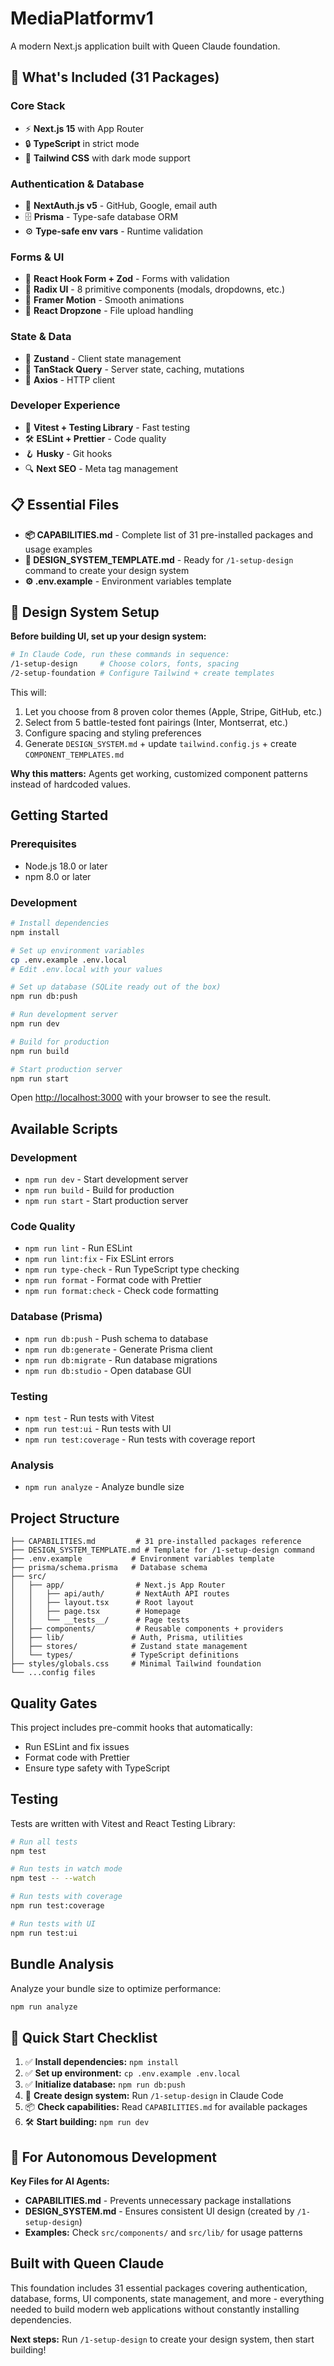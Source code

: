 # MediaPlatformv1

A modern Next.js application built with Queen Claude foundation.

## 🚀 What's Included (31 Packages)

### Core Stack
- ⚡ **Next.js 15** with App Router
- 🔒 **TypeScript** in strict mode  
- 🎨 **Tailwind CSS** with dark mode support

### Authentication & Database
- 🔐 **NextAuth.js v5** - GitHub, Google, email auth
- 🗄️ **Prisma** - Type-safe database ORM
- ⚙️ **Type-safe env vars** - Runtime validation

### Forms & UI
- 📝 **React Hook Form + Zod** - Forms with validation
- 🎯 **Radix UI** - 8 primitive components (modals, dropdowns, etc.)
- 🌟 **Framer Motion** - Smooth animations
- 📁 **React Dropzone** - File upload handling

### State & Data
- 🏪 **Zustand** - Client state management  
- 🔄 **TanStack Query** - Server state, caching, mutations
- 📡 **Axios** - HTTP client

### Developer Experience  
- 🧪 **Vitest + Testing Library** - Fast testing
- 🛠️ **ESLint + Prettier** - Code quality
- 🪝 **Husky** - Git hooks
- 🔍 **Next SEO** - Meta tag management

## 📋 Essential Files

- **📦 CAPABILITIES.md** - Complete list of 31 pre-installed packages and usage examples
- **🎨 DESIGN_SYSTEM_TEMPLATE.md** - Ready for `/1-setup-design` command to create your design system
- **⚙️ .env.example** - Environment variables template

## 🎨 Design System Setup

**Before building UI, set up your design system:**

```bash
# In Claude Code, run these commands in sequence:
/1-setup-design     # Choose colors, fonts, spacing
/2-setup-foundation # Configure Tailwind + create templates
```

This will:
1. Let you choose from 8 proven color themes (Apple, Stripe, GitHub, etc.)
2. Select from 5 battle-tested font pairings (Inter, Montserrat, etc.)  
3. Configure spacing and styling preferences
4. Generate `DESIGN_SYSTEM.md` + update `tailwind.config.js` + create `COMPONENT_TEMPLATES.md`

**Why this matters:** Agents get working, customized component patterns instead of hardcoded values.

## Getting Started

### Prerequisites

- Node.js 18.0 or later
- npm 8.0 or later

### Development

```bash
# Install dependencies
npm install

# Set up environment variables
cp .env.example .env.local
# Edit .env.local with your values

# Set up database (SQLite ready out of the box)
npm run db:push

# Run development server
npm run dev

# Build for production
npm run build

# Start production server
npm run start
```

Open [http://localhost:3000](http://localhost:3000) with your browser to see the result.

## Available Scripts

### Development
- `npm run dev` - Start development server
- `npm run build` - Build for production
- `npm run start` - Start production server

### Code Quality
- `npm run lint` - Run ESLint
- `npm run lint:fix` - Fix ESLint errors
- `npm run type-check` - Run TypeScript type checking
- `npm run format` - Format code with Prettier
- `npm run format:check` - Check code formatting

### Database (Prisma)
- `npm run db:push` - Push schema to database
- `npm run db:generate` - Generate Prisma client
- `npm run db:migrate` - Run database migrations  
- `npm run db:studio` - Open database GUI

### Testing
- `npm test` - Run tests with Vitest
- `npm run test:ui` - Run tests with UI
- `npm run test:coverage` - Run tests with coverage report

### Analysis
- `npm run analyze` - Analyze bundle size

## Project Structure

```
├── CAPABILITIES.md         # 31 pre-installed packages reference
├── DESIGN_SYSTEM_TEMPLATE.md # Template for /1-setup-design command
├── .env.example           # Environment variables template
├── prisma/schema.prisma   # Database schema
├── src/
│   ├── app/                # Next.js App Router
│   │   ├── api/auth/       # NextAuth API routes
│   │   ├── layout.tsx      # Root layout
│   │   ├── page.tsx        # Homepage
│   │   └── __tests__/      # Page tests
│   ├── components/         # Reusable components + providers
│   ├── lib/               # Auth, Prisma, utilities
│   ├── stores/            # Zustand state management  
│   └── types/             # TypeScript definitions
├── styles/globals.css     # Minimal Tailwind foundation
└── ...config files
```

## Quality Gates

This project includes pre-commit hooks that automatically:
- Run ESLint and fix issues
- Format code with Prettier
- Ensure type safety with TypeScript

## Testing

Tests are written with Vitest and React Testing Library:

```bash
# Run all tests
npm test

# Run tests in watch mode
npm test -- --watch

# Run tests with coverage
npm run test:coverage

# Run tests with UI
npm run test:ui
```

## Bundle Analysis

Analyze your bundle size to optimize performance:

```bash
npm run analyze
```

## 🚀 Quick Start Checklist

1. ✅ **Install dependencies:** `npm install`
2. ✅ **Set up environment:** `cp .env.example .env.local` 
3. ✅ **Initialize database:** `npm run db:push`
4. 🎨 **Create design system:** Run `/1-setup-design` in Claude Code
5. 📦 **Check capabilities:** Read `CAPABILITIES.md` for available packages
6. 🛠️ **Start building:** `npm run dev`

## 🤖 For Autonomous Development

**Key Files for AI Agents:**
- **CAPABILITIES.md** - Prevents unnecessary package installations
- **DESIGN_SYSTEM.md** - Ensures consistent UI design (created by `/1-setup-design`)
- **Examples:** Check `src/components/` and `src/lib/` for usage patterns

## Built with Queen Claude

This foundation includes 31 essential packages covering authentication, database, forms, UI components, state management, and more - everything needed to build modern web applications without constantly installing dependencies.

**Next steps:** Run `/1-setup-design` to create your design system, then start building!